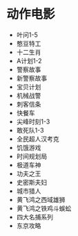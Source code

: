 #  动作电影

* 叶问1-5
* 憨豆特工
* 十二生肖
* A计划1-2
* 警察故事
* 新警察故事
* 宝贝计划
* 机械战警
* 刺客信条
* 快餐车
* 尖峰时刻1-3
* 敢死队1-3
* 全民超人汉考克
* 饥饿游戏
* 时间规划局
* 极道车神
* 功夫之王
* 史密斯夫妇
* 城市猎人
* 黄飞鸿之西域雄狮
* 黄飞鸿之铁鸡斗蜈蚣
* 四大名捕系列
* 东京攻略
